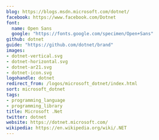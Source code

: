 ```yaml
---
blog: https://blogs.msdn.microsoft.com/dotnet/
facebook: https://www.facebook.com/Dotnet
font:
  name: Open Sans
  google: "https://fonts.google.com/specimen/Open+Sans"
github: dotnet
guide: "https://github.com/dotnet/brand"
images:
- dotnet-vertical.svg
- dotnet-horizontal.svg
- dotnet-ar21.svg
- dotnet-icon.svg
logohandle: dotnet
redirect_from: /logos/microsoft_dotnet/index.html
sort: microsoft_dotnet
tags:
- programming_language
- programming_library
title: Microsoft .Net
twitter: dotnet
website: https://dotnet.microsoft.com/
wikipedia: https://en.wikipedia.org/wiki/.NET
---
```

